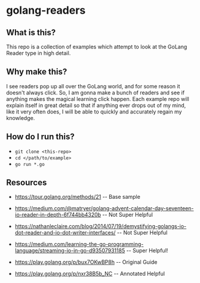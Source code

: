# golang-readers

## What is this?

This repo is a collection of examples which attempt to look at the GoLang Reader type in high detail.

## Why make this?

I see readers pop up all over the GoLang world, and for some reason it doesn't always click. So, I am gonna make a bunch of readers and see if anything makes the magical learning click happen. Each example repo will explain itself in great detail so that if anything ever drops out of my mind, like it very often does, I will be able to quickly and accurately regain my knowledge.

## How do I run this?

- `git clone <this-repo>`
- `cd </path/to/example>`
- `go run *.go`

## Resources


- https://tour.golang.org/methods/21 -- Base sample
- https://medium.com/@matryer/golang-advent-calendar-day-seventeen-io-reader-in-depth-6f744bb4320b -- Not Super Helpful

- https://nathanleclaire.com/blog/2014/07/19/demystifying-golangs-io-dot-reader-and-io-dot-writer-interfaces/ -- Not Super Helpful

- https://medium.com/learning-the-go-programming-language/streaming-io-in-go-d93507931185 -- Super Helpful!

- https://play.golang.org/p/bux7OKwBP8h -- Original Guide

- https://play.golang.org/p/nxr38B5b_NC -- Annotated Helpful